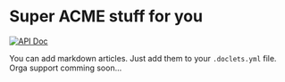 # Super ACME stuff for you

[![API Doc](https://doclets.io/lipp/acme-jsdoc-example/master.svg)](https://doclets.io/lipp/acme-jsdoc-example/master)

You can add markdown articles. Just add them to your `.doclets.yml` file. Orga support comming soon...

